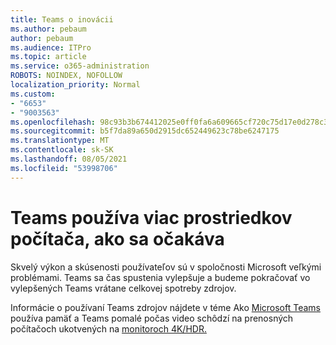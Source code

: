 ```yaml
---
title: Teams o inovácii
ms.author: pebaum
author: pebaum
ms.audience: ITPro
ms.topic: article
ms.service: o365-administration
ROBOTS: NOINDEX, NOFOLLOW
localization_priority: Normal
ms.custom:
- "6653"
- "9003563"
ms.openlocfilehash: 98c93b3b674412025e0ff0fa6a609665cf720c75d17e0d278c3abe123d5ec01c
ms.sourcegitcommit: b5f7da89a650d2915dc652449623c78be6247175
ms.translationtype: MT
ms.contentlocale: sk-SK
ms.lasthandoff: 08/05/2021
ms.locfileid: "53998706"
---
```

# <a name="teams-is-using-more-computer-resources-than-expected"></a>Teams používa viac prostriedkov počítača, ako sa očakáva

Skvelý výkon a skúsenosti používateľov sú v spoločnosti Microsoft veľkými problémami. Teams sa čas spustenia vylepšuje a budeme pokračovať vo vylepšených Teams vrátane celkovej spotreby zdrojov.  

Informácie o používaní Teams zdrojov nájdete v téme Ako [Microsoft Teams](https://docs.microsoft.com/microsoftteams/teams-memory-usage-perf) používa pamäť a Teams pomalé počas video schôdzí na prenosných počítačoch ukotvených na [monitoroch 4K/HDR.](https://docs.microsoft.com/MicrosoftTeams/troubleshoot/known-issues/teams-slow-video-meetings-laptops-4k)
